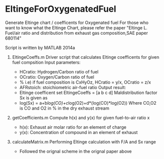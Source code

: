 # EltingeForOxygenatedFuel
Generate Eltinge chart / coefficents for Oxygenated fuel
For those who want to know what the Eltinge Chart, please refer the paper
"Eltinge L. Fuel/air ratio and distribution from exhaust gas composition,SAE paper 680114"

Script is written by MATLAB 2014a

1. EltingeCoeffs.m
   Driver script that calculates Eltinge coefficents for given fuel compsition
   Input parameters: 
    - HCratio: Hydrogen/Carbon ratio of fuel
    - OCratio: Oxygen/Carbon ratio of fuel
    - % i.e) if fuel composition is CxHyOz, HCratio = y/x, OCratio = z/x
    - AFRstoich: stoichiometric air-fuel ratio
   Output result: 
    - Eltinge coefficent set EltingeCoeffs = [a b c d]
    Maldistribution factor Sx is given as
    - log(Sx) = a+b*log(CO)+c*log(O2)+d*(log(CO)*log(O2))
      Where CO,O2 is CO and O2 in % in the dry exhaust stream
      
2. getCoefficients.m 
    Compute h(x) and y(x) for given fuel-to-air ratio x
    - h(x): Exhaust air molar ratio for an element of charge
    - y(x): Concentration of compound in an element of exhaust
    
3. calculateMatrix.m
    Performing Eltinge calculation with F/A and Sx range
    - Followed the orignal scheme in the orignal paper above
    

    
    
